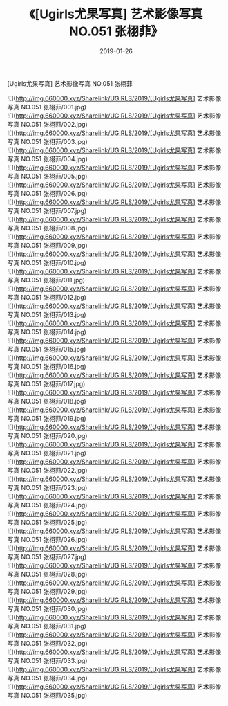 ﻿---
layout: post
title:  《[Ugirls尤果写真] 艺术影像写真 NO.051 张栩菲》
date:   2019-01-26
img: http://img.660000.xyz/Sharelink/UGIRLS/2019/[Ugirls尤果写真] 艺术影像写真 NO.051 张栩菲/000.jpg
categories: [美女, 清纯, 唯美]
---

[Ugirls尤果写真] 艺术影像写真 NO.051 张栩菲

 ![](http://img.660000.xyz/Sharelink/UGIRLS/2019/[Ugirls尤果写真] 艺术影像写真 NO.051 张栩菲/001.jpg) <br>![](http://img.660000.xyz/Sharelink/UGIRLS/2019/[Ugirls尤果写真] 艺术影像写真 NO.051 张栩菲/002.jpg) <br>![](http://img.660000.xyz/Sharelink/UGIRLS/2019/[Ugirls尤果写真] 艺术影像写真 NO.051 张栩菲/003.jpg) <br>![](http://img.660000.xyz/Sharelink/UGIRLS/2019/[Ugirls尤果写真] 艺术影像写真 NO.051 张栩菲/004.jpg) <br>![](http://img.660000.xyz/Sharelink/UGIRLS/2019/[Ugirls尤果写真] 艺术影像写真 NO.051 张栩菲/005.jpg) <br>![](http://img.660000.xyz/Sharelink/UGIRLS/2019/[Ugirls尤果写真] 艺术影像写真 NO.051 张栩菲/006.jpg) <br>![](http://img.660000.xyz/Sharelink/UGIRLS/2019/[Ugirls尤果写真] 艺术影像写真 NO.051 张栩菲/007.jpg) <br>![](http://img.660000.xyz/Sharelink/UGIRLS/2019/[Ugirls尤果写真] 艺术影像写真 NO.051 张栩菲/008.jpg) <br>![](http://img.660000.xyz/Sharelink/UGIRLS/2019/[Ugirls尤果写真] 艺术影像写真 NO.051 张栩菲/009.jpg) <br>![](http://img.660000.xyz/Sharelink/UGIRLS/2019/[Ugirls尤果写真] 艺术影像写真 NO.051 张栩菲/010.jpg) <br>![](http://img.660000.xyz/Sharelink/UGIRLS/2019/[Ugirls尤果写真] 艺术影像写真 NO.051 张栩菲/011.jpg) <br>![](http://img.660000.xyz/Sharelink/UGIRLS/2019/[Ugirls尤果写真] 艺术影像写真 NO.051 张栩菲/012.jpg) <br>![](http://img.660000.xyz/Sharelink/UGIRLS/2019/[Ugirls尤果写真] 艺术影像写真 NO.051 张栩菲/013.jpg) <br>![](http://img.660000.xyz/Sharelink/UGIRLS/2019/[Ugirls尤果写真] 艺术影像写真 NO.051 张栩菲/014.jpg) <br>![](http://img.660000.xyz/Sharelink/UGIRLS/2019/[Ugirls尤果写真] 艺术影像写真 NO.051 张栩菲/015.jpg) <br>![](http://img.660000.xyz/Sharelink/UGIRLS/2019/[Ugirls尤果写真] 艺术影像写真 NO.051 张栩菲/016.jpg) <br>![](http://img.660000.xyz/Sharelink/UGIRLS/2019/[Ugirls尤果写真] 艺术影像写真 NO.051 张栩菲/017.jpg) <br>![](http://img.660000.xyz/Sharelink/UGIRLS/2019/[Ugirls尤果写真] 艺术影像写真 NO.051 张栩菲/018.jpg) <br>![](http://img.660000.xyz/Sharelink/UGIRLS/2019/[Ugirls尤果写真] 艺术影像写真 NO.051 张栩菲/019.jpg) <br>![](http://img.660000.xyz/Sharelink/UGIRLS/2019/[Ugirls尤果写真] 艺术影像写真 NO.051 张栩菲/020.jpg) <br>![](http://img.660000.xyz/Sharelink/UGIRLS/2019/[Ugirls尤果写真] 艺术影像写真 NO.051 张栩菲/021.jpg) <br>![](http://img.660000.xyz/Sharelink/UGIRLS/2019/[Ugirls尤果写真] 艺术影像写真 NO.051 张栩菲/022.jpg) <br>![](http://img.660000.xyz/Sharelink/UGIRLS/2019/[Ugirls尤果写真] 艺术影像写真 NO.051 张栩菲/023.jpg) <br>![](http://img.660000.xyz/Sharelink/UGIRLS/2019/[Ugirls尤果写真] 艺术影像写真 NO.051 张栩菲/024.jpg) <br>![](http://img.660000.xyz/Sharelink/UGIRLS/2019/[Ugirls尤果写真] 艺术影像写真 NO.051 张栩菲/025.jpg) <br>![](http://img.660000.xyz/Sharelink/UGIRLS/2019/[Ugirls尤果写真] 艺术影像写真 NO.051 张栩菲/026.jpg) <br>![](http://img.660000.xyz/Sharelink/UGIRLS/2019/[Ugirls尤果写真] 艺术影像写真 NO.051 张栩菲/027.jpg) <br>![](http://img.660000.xyz/Sharelink/UGIRLS/2019/[Ugirls尤果写真] 艺术影像写真 NO.051 张栩菲/028.jpg) <br>![](http://img.660000.xyz/Sharelink/UGIRLS/2019/[Ugirls尤果写真] 艺术影像写真 NO.051 张栩菲/029.jpg) <br>![](http://img.660000.xyz/Sharelink/UGIRLS/2019/[Ugirls尤果写真] 艺术影像写真 NO.051 张栩菲/030.jpg) <br>![](http://img.660000.xyz/Sharelink/UGIRLS/2019/[Ugirls尤果写真] 艺术影像写真 NO.051 张栩菲/031.jpg) <br>![](http://img.660000.xyz/Sharelink/UGIRLS/2019/[Ugirls尤果写真] 艺术影像写真 NO.051 张栩菲/032.jpg) <br>![](http://img.660000.xyz/Sharelink/UGIRLS/2019/[Ugirls尤果写真] 艺术影像写真 NO.051 张栩菲/033.jpg) <br>![](http://img.660000.xyz/Sharelink/UGIRLS/2019/[Ugirls尤果写真] 艺术影像写真 NO.051 张栩菲/034.jpg) <br>![](http://img.660000.xyz/Sharelink/UGIRLS/2019/[Ugirls尤果写真] 艺术影像写真 NO.051 张栩菲/035.jpg) <br>